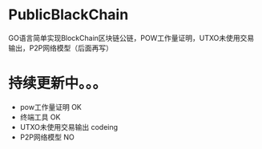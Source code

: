 # PublicBlackChain
GO语言简单实现BlockChain区块链公链，POW工作量证明，UTXO未使用交易输出，P2P网络模型（后面再写）
# 持续更新中。。。
* pow工作量证明          OK
* 终端工具                OK
* UTXO未使用交易输出        codeing
* P2P网络模型             NO
